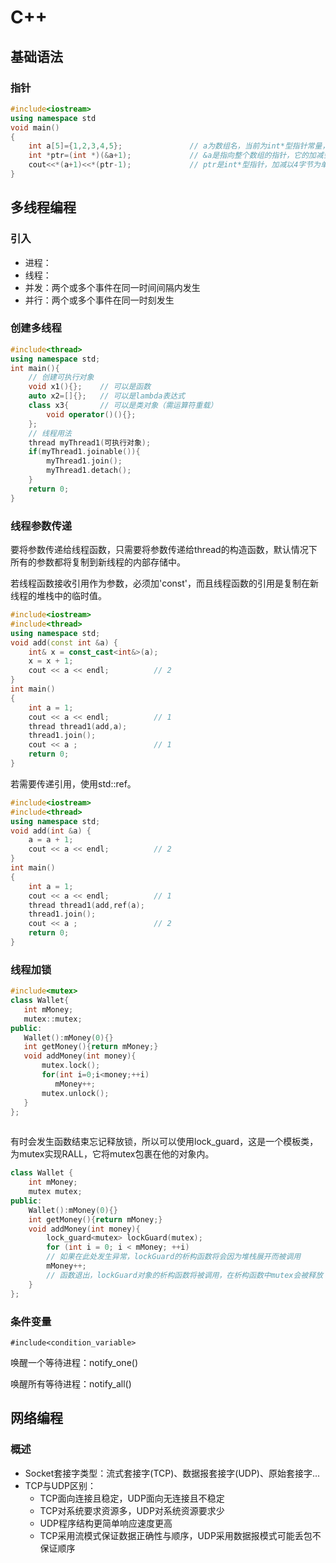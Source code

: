 # C++

## 基础语法

### 指针

```c++
#include<iostream>
using namespace std
void main()
{
	int a[5]={1,2,3,4,5};				// a为数组名，当前为int*型指针常量，它的加减以4字节为单位
	int *ptr=(int *)(&a+1);				// &a是指向整个数组的指针，它的加减会以20字节为单位
	cout<<*(a+1)<<*(ptr-1);				// ptr是int*型指针，加减以4字节为单位，输出：2,5
}
```

## 多线程编程

### 引入

* 进程：
* 线程：
* 并发：两个或多个事件在同一时间间隔内发生
* 并行：两个或多个事件在同一时刻发生

### 创建多线程

```c++
#include<thread>
using namespace std;
int main(){
    // 创建可执行对象
	void x1(){};	// 可以是函数
	auto x2=[]{};	// 可以是lambda表达式
	class x3{		// 可以是类对象（需运算符重载）
		void operator()(){};
    };
	// 线程用法
	thread myThread1(可执行对象);
	if(myThread1.joinable()){
        myThread1.join();
		myThread1.detach();
    }
    return 0;
}
```

### 线程参数传递

要将参数传递给线程函数，只需要将参数传递给thread的构造函数，默认情况下所有的参数都将复制到新线程的内部存储中。

若线程函数接收引用作为参数，必须加'const'，而且线程函数的引用是复制在新线程的堆栈中的临时值。

```c++
#include<iostream>
#include<thread>
using namespace std;
void add(const int &a) {
	int& x = const_cast<int&>(a);
	x = x + 1;
	cout << a << endl;			// 2
}
int main()
{
	int a = 1;
	cout << a << endl;			// 1
	thread thread1(add,a);
	thread1.join();
	cout << a ;					// 1
	return 0;
}
```

若需要传递引用，使用std::ref。

```c++
#include<iostream>
#include<thread>
using namespace std;
void add(int &a) {
	a = a + 1;
	cout << a << endl;			// 2
}
int main()
{
	int a = 1;
	cout << a << endl;			// 1
	thread thread1(add,ref(a);
	thread1.join();
	cout << a ;					// 2
	return 0;
}
```

### 线程加锁

 ```c++
#include<mutex>
class Wallet{
    int mMoney;
    mutex::mutex;
public:    
    Wallet():mMoney(0){}
    int getMoney(){return mMoney;}
    void addMoney(int money){
        mutex.lock();
        for(int i=0;i<money;++i)
           mMoney++;
        mutex.unlock();
    }
};
        
 ```

有时会发生函数结束忘记释放锁，所以可以使用lock_guard，这是一个模板类，为mutex实现RALL，它将mutex包裹在他的对象内。

```C++ 
class Wallet {   
	int mMoney;
    mutex mutex;
public:  
	Wallet():mMoney(0){}
	int getMoney(){return mMoney;}
	void addMoney(int money){
 		lock_guard<mutex> lockGuard(mutex);
 		for (int i = 0; i < mMoney; ++i)
    	// 如果在此处发生异常，lockGuard的析构函数将会因为堆栈展开而被调用
    	mMoney++;
    	// 函数退出，lockGuard对象的析构函数将被调用，在析构函数中mutex会被释放
	}
};
```

### 条件变量

`#include<condition_variable>`

唤醒一个等待进程：notify_one() 

唤醒所有等待进程：notify_all() 

## 网络编程

### 概述

* Socket套接字类型：流式套接字(TCP)、数据报套接字(UDP)、原始套接字...
* TCP与UDP区别：
  * TCP面向连接且稳定，UDP面向无连接且不稳定
  * TCP对系统要求资源多，UDP对系统资源要求少
  * UDP程序结构更简单响应速度更高
  * TCP采用流模式保证数据正确性与顺序，UDP采用数据报模式可能丢包不保证顺序